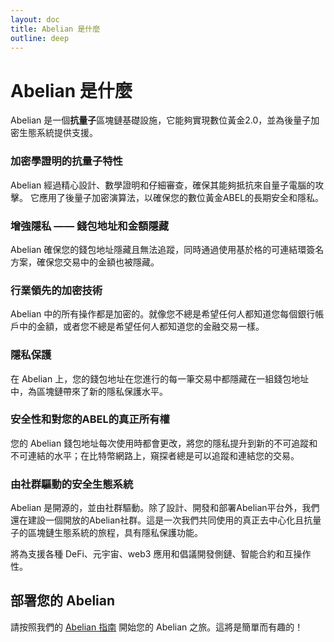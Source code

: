 ```yaml
---
layout: doc
title: Abelian 是什麼
outline: deep
---
```


# Abelian 是什麼

Abelian 是一個**抗量子**區塊鏈基礎設施，它能夠實現數位黃金2.0，並為後量子加密生態系統提供支援。

### 加密學證明的抗量子特性

Abelian 經過精心設計、數學證明和仔細審查，確保其能夠抵抗來自量子電腦的攻擊。
它應用了後量子加密演算法，以確保您的數位黃金ABEL的長期安全和隱私。

### 增強隱私 —— 錢包地址和金額隱藏

Abelian 確保您的錢包地址隱藏且無法追蹤，同時通過使用基於格的可連結環簽名方案，確保您交易中的金額也被隱藏。

### 行業領先的加密技術

Abelian 中的所有操作都是加密的。就像您不總是希望任何人都知道您每個銀行帳戶中的金額，或者您不總是希望任何人都知道您的金融交易一樣。

### 隱私保護

在 Abelian 上，您的錢包地址在您進行的每一筆交易中都隱藏在一組錢包地址中，為區塊鏈帶來了新的隱私保護水平。

### 安全性和對您的ABEL的真正所有權

您的 Abelian 錢包地址每次使用時都會更改，將您的隱私提升到新的不可追蹤和不可連結的水平；在比特幣網路上，窺探者總是可以追蹤和連結您的交易。

### 由社群驅動的安全生態系統

Abelian 是開源的，並由社群驅動。除了設計、開發和部署Abelian平台外，我們還在建設一個開放的Abelian社群。這是一次我們共同使用的真正去中心化且抗量子的區塊鏈生態系統的旅程，具有隱私保護功能。

將為支援各種 DeFi、元宇宙、web3 應用和倡議開發側鏈、智能合約和互操作性。

## 部署您的 Abelian

請按照我們的 [Abelian 指南](/tw/guide/) 開始您的 Abelian 之旅。這將是簡單而有趣的！
